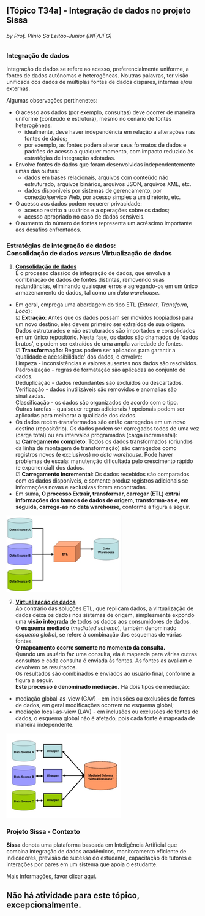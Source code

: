 ## [Tópico T34a] - Integração de dados no projeto Sissa
###### *by Prof. Plinio Sa Leitao-Junior (INF/UFG)*

### Integração de dados

Integração de dados se refere ao acesso, preferencialmente uniforme, a fontes de dados autônomas e heterogêneas. Noutras palavras, ter visão unificada dos dados de múltiplas fontes de dados díspares, internas e/ou externas. 

Algumas observações pertinenetes:
- O acesso aos dados (por exemplo, consultas) deve ocorrer de maneira uniforme (conteúdo e estrutura), mesmo no cenário de fontes heterogêneas:
  - idealmente, deve haver independência em relação a alterações nas fontes de dados;
  - por exemplo, as fontes podem alterar seus formatos de dados e padrões de acesso a qualquer momento, com impacto reduzido às estratégias de integração adotadas.
- Envolve fontes de dados que foram desenvolvidas independentemente umas das outras:
  - dados em bases relacionais, arquivos com conteúdo não estruturado, arquivos binários, arquivos JSON, arquivos XML, etc.
  - dados disponíveis por sistemas de gerencamento, por conexão/serviço Web, por acesso simples a um diretório, etc.
- O acesso aos dados podem requerer privacidade:
  - acesso restrito a usuários e a operações sobre os dados;
  - acesso apropriado no caso de dados sensíveis.
- O aumento do número de fontes representa um acréscimo importante aos desafios enfrentados.

### Estratégias de integração de dados:<br>Consolidação de dados _versus_ Virtualização de dados

1. **<ins>Consolidação de dados</ins>**<br>
É o processo clássico de integração de dados, que envolve a combinação de dados de fontes distintas, removendo suas redundâncias, eliminando quaisquer erros e agregando-os em um único armazenamento de dados, tal como um _data warehouse_.<br>
- Em geral, emprega uma abordagem do tipo ETL (_Extract_, _Transform_, _Load_):<br>
&#9745; **Extração**: Antes que os dados possam ser movidos (copiados) para um novo destino, eles devem primeiro ser extraídos de sua origem. Dados estruturados e não estruturados são importados e consolidados em um único repositório. Nesta fase, os dados são chamados de 'dados brutos', e podem ser extraídos de uma ampla variedade de fontes.<br>
&#9745; **Transformação**: Regras podem ser aplicados para garantir a 'qualidade e acessibilidade' dos dados, e envolve:<br>
Limpeza - inconsistências e valores ausentes nos dados são resolvidos.<br>
Padronização - regras de formatação são aplicadas ao conjunto de dados.<br>
Deduplicação - dados redundantes são excluídos ou descartados.<br>
Verificação - dados inutilizáveis são removidos e anomalias são sinalizadas.<br>
Classificação - os dados são organizados de acordo com o tipo.<br>
Outras tarefas - quaisquer regras adicionais / opcionais podem ser aplicadas para melhorar a qualidade dos dados.<br>
- Os dados recém-transformados são então carregados em um novo destino (repositório). Os dados podem ser carregados todos de uma vez (carga total) ou em intervalos programados (carga incremental):<br>
&#9745; **Carregamento completo**: Todos os dados transformados (oriundos da linha de montagem de transformação) são carragedos como registros novos (e exclusivos) no _data warehouse_. Pode haver problemas de escala: manutenção dificultada pelo crescimento rápido (e exponencial) dos dados.<br>
&#9745; **Carregamento incremental**: Os dados recebidos são comparados com os dados disponíveis, e somente produz registros adicionais se informações novas e exclusivas forem encontradas.
- Em suma, **O processo Extrair, transformar, carregar (ETL) extrai informações dos bancos de dados de origem, transforma-as e, em seguida, carrega-as no data warehouse**, conforme a figura a seguir.

<img src="../media/fig-integracao-por-consolidacao.jpg" width="300">

2. **<ins>Virtualização de dados</ins>**<br>
Ao contrário das soluções ETL, que replicam dados, a virtualização de dados deixa os dados nos sistemas de origem, simplesmente expondo uma **visão integrada** de todos os dados aos consumidores de dados.<br>O **esquema mediado** (_mediated schema_), também denominado _esquema global_, se refere à combinação dos esquemas de várias fontes.<br>**O mapeamento ocorre somente no momento da consulta.**<br>Quando um usuário faz uma consulta, ela é mapeada para várias outras consultas e cada consulta é enviada às fontes. As fontes as avaliam e devolvem os resultados.<br>Os resultados são combinados e enviados ao usuário final, conforme a figura a seguir.<br>**Este processo é denominado mediação.** Há dois tipos de mediação:
- mediação global-as-view (GAV) - em inclusões ou exclusões de fontes de dados, em geral modificações ocorrem no esquema global;
- mediação local-as-view (LAV) - em inclusões ou exclusões de fontes de dados, o esquema global não é afetado, pois cada fonte é mapeada de maneira independente.

<img src="../media/fig-integracao-por-virtualizacao.jpg" width="300">

### Projeto Sissa - Contexto

**Sissa** denota uma plataforma baseada em Inteligência Artificial que combina integração de dados acadêmicos, monitoramento eficiente de indicadores, previsão de sucesso do estudante, capacitação de tutores e interações por pares em um sistema que apoia o estudante.

Mais informações, favor clicar [aqui](https://sissa.ufg.br/).

## Não há atividade para este tópico, excepcionalmente.

